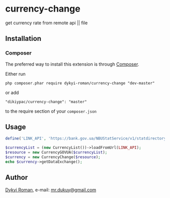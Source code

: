 # currency-change
get currency rate from remote api || file

## Installation

### Composer
The preferred way to install this extension is through [Composer](http://getcomposer.org/).

Either run
```
php composer.phar require dykyi-roman/currency-change "dev-master"
```
or add
```
"dikiypac/currency-change": "master"
```
to the require section of your ```composer.json```

## Usage
```php
define('LINK_API', 'https://bank.gov.ua/NBUStatService/v1/statdirectory/exchange?json');

$currencyList = (new CurrencyList())->loadFromUrl(LINK_API);
$resource = new CurrencyGOVUA($currencyList);
$currency = new CurrencyChange($resource);
echo $currency->getDataExchange();
```

## Author
[Dykyi Roman](https://github.com/dykyi-roman/), e-mail: [mr.dukuy@gmail.com](mailto:mr.dukuy@gmail.com)
